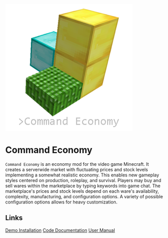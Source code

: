 ![command economy logo](commandeconomy.png)
# Command Economy
`Command Economy` is an economy mod for the video game Minecraft. It creates a serverwide market with fluctuating prices and stock levels implementing a somewhat realistic economy. This enables new gameplay styles centered on production, roleplay, and survival. Players may buy and sell wares within the marketplace by typing keywords into game chat. The marketplace's prices and stock levels depend on each ware's availability, complexity, manufacturing, and configuration options. A variety of possible configuration options allows for heavy customization.

**Links**
---
[Demo Installation](https://drive.google.com/file/d/13jiSJPsgYQSCJmPuP0P5PvPAydMRs6Gm/view?usp=sharing)
[Code Documentation](https://drive.google.com/drive/folders/19ZdzspB3tfwu6wRnzulRVvfn-qXycsU4?usp=sharing)
[User Manual](https://drive.google.com/file/d/1u_397g4AB6bgfPHxNUcCwh7q06khRQ9P/view?usp=sharing)
